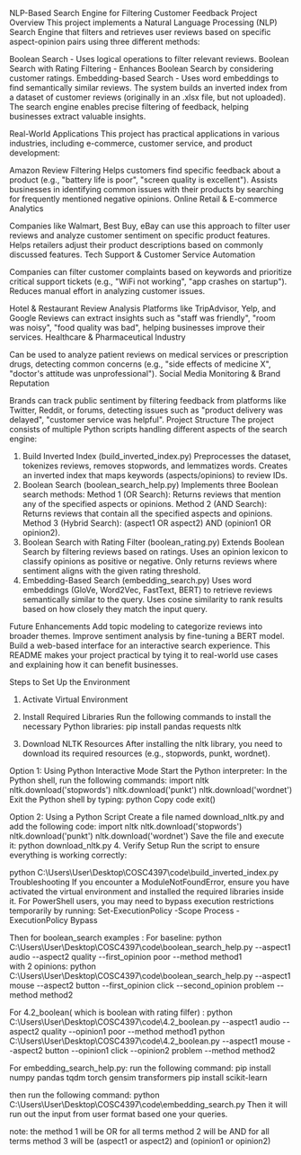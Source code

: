NLP-Based Search Engine for Filtering Customer Feedback
Project Overview
This project implements a Natural Language Processing (NLP) Search Engine that filters and retrieves user reviews based on specific aspect-opinion pairs using three different methods:

Boolean Search - Uses logical operations to filter relevant reviews.
Boolean Search with Rating Filtering - Enhances Boolean Search by considering customer ratings.
Embedding-based Search - Uses word embeddings to find semantically similar reviews.
The system builds an inverted index from a dataset of customer reviews (originally in an .xlsx file, but not uploaded). The search engine enables precise filtering of feedback, helping businesses extract valuable insights.

Real-World Applications
This project has practical applications in various industries, including e-commerce, customer service, and product development:

Amazon Review Filtering
Helps customers find specific feedback about a product (e.g., "battery life is poor", "screen quality is excellent").
Assists businesses in identifying common issues with their products by searching for frequently mentioned negative opinions.
Online Retail & E-commerce Analytics

Companies like Walmart, Best Buy, eBay can use this approach to filter user reviews and analyze customer sentiment on specific product features.
Helps retailers adjust their product descriptions based on commonly discussed features.
Tech Support & Customer Service Automation

Companies can filter customer complaints based on keywords and prioritize critical support tickets (e.g., "WiFi not working", "app crashes on startup").
Reduces manual effort in analyzing customer issues.

Hotel & Restaurant Review Analysis
Platforms like TripAdvisor, Yelp, and Google Reviews can extract insights such as "staff was friendly", "room was noisy", "food quality was bad", helping businesses improve their services.
Healthcare & Pharmaceutical Industry

Can be used to analyze patient reviews on medical services or prescription drugs, detecting common concerns (e.g., "side effects of medicine X", "doctor's attitude was unprofessional").
Social Media Monitoring & Brand Reputation

Brands can track public sentiment by filtering feedback from platforms like Twitter, Reddit, or forums, detecting issues such as "product delivery was delayed", "customer service was helpful".
Project Structure
The project consists of multiple Python scripts handling different aspects of the search engine:

1. Build Inverted Index (build_inverted_index.py)
Preprocesses the dataset, tokenizes reviews, removes stopwords, and lemmatizes words.
Creates an inverted index that maps keywords (aspects/opinions) to review IDs.
2. Boolean Search (boolean_search_help.py)
Implements three Boolean search methods:
Method 1 (OR Search): Returns reviews that mention any of the specified aspects or opinions.
Method 2 (AND Search): Returns reviews that contain all the specified aspects and opinions.
Method 3 (Hybrid Search): (aspect1 OR aspect2) AND (opinion1 OR opinion2).
3. Boolean Search with Rating Filter (boolean_rating.py)
Extends Boolean Search by filtering reviews based on ratings.
Uses an opinion lexicon to classify opinions as positive or negative.
Only returns reviews where sentiment aligns with the given rating threshold.
4. Embedding-Based Search (embedding_search.py)
Uses word embeddings (GloVe, Word2Vec, FastText, BERT) to retrieve reviews semantically similar to the query.
Uses cosine similarity to rank results based on how closely they match the input query.

Future Enhancements
Add topic modeling to categorize reviews into broader themes.
Improve sentiment analysis by fine-tuning a BERT model.
Build a web-based interface for an interactive search experience.
This README makes your project practical by tying it to real-world use cases and explaining how it can benefit businesses. 


Steps to Set Up the Environment
1. Activate Virtual Environment

2. Install Required Libraries
Run the following commands to install the necessary Python libraries:
pip install pandas requests nltk

3. Download NLTK Resources
After installing the nltk library, you need to download its required resources (e.g., stopwords, punkt, wordnet).

Option 1: Using Python Interactive Mode
Start the Python interpreter:
In the Python shell, run the following commands:
import nltk
nltk.download('stopwords')
nltk.download('punkt')
nltk.download('wordnet')
Exit the Python shell by typing:
python
Copy code
exit()

Option 2: Using a Python Script
Create a file named download_nltk.py and add the following code:
import nltk
nltk.download('stopwords')
nltk.download('punkt')
nltk.download('wordnet')
Save the file and execute it:
python download_nltk.py
4. Verify Setup
Run the script to ensure everything is working correctly:


python C:\Users\User\Desktop\COSC4397\code\build_inverted_index.py
Troubleshooting
If you encounter a ModuleNotFoundError, ensure you have activated the virtual environment and installed the required libraries inside it.
For PowerShell users, you may need to bypass execution restrictions temporarily by running:
Set-ExecutionPolicy -Scope Process -ExecutionPolicy Bypass

Then for boolean_search examples : 
For baseline:
        python C:\Users\User\Desktop\COSC4397\code\boolean_search_help.py --aspect1 audio --aspect2 quality --first_opinion poor --method method1   
    with 2 opinions:
        python C:\Users\User\Desktop\COSC4397\code\boolean_search_help.py --aspect1 mouse --aspect2 button --first_opinion click --second_opinion problem --method method2

        
For 4.2_boolean( which is boolean with rating filfer) :
python C:\Users\User\Desktop\COSC4397\code\4.2_boolean.py --aspect1 audio --aspect2 quality --opinion1 poor --method method1
python C:\Users\User\Desktop\COSC4397\code\4.2_boolean.py --aspect1 mouse --aspect2 button --opinion1 click --opinion2 problem --method method2


For embedding_search_help.py:
run the following command: 
pip install numpy pandas tqdm torch gensim transformers
pip install scikit-learn

then run the following command:
python C:\Users\User\Desktop\COSC4397\code\embedding_search.py 
Then it will run out the input from user format based one your queries.

note: the method 1 will be OR for all terms
method 2 will be AND for all terms
method 3 will be (aspect1 or aspect2) and (opinion1 or opinion2)
